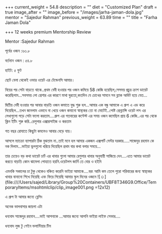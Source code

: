 +++
current_weight = 54.8
description = ""
diet = "Customized Plan"
draft = true
image_after = ""
image_before = "/images/jarha-jaman-dola.jpg"
mentor = "Sajedur Rahman"
previous_weight = 63.89
time = ""
title = "Farha Jaman Dola"

+++
12 weeks premium Mentorship Review

Mentor :Sajedur Rahman

পূর্বের ওজন :৬৩.৮

বর্তমান ওজন : ৫৪.৮

হাইট: ৫ ফুট

ছোট বেলা থেকেই ওভার ওয়েট এর টেন্ডেনসি আমার।

বিয়ের পর সেটা বাড়তে থাকে..প্রথম বেবী হওয়ার পর ওজন কমিয়ে 58 কেজি হয়েছিল,সেসময় প্রচুর ক্রাশ ডায়েট করেছিলাম...সবসময় লো প্রেশার এর কারণে মাথা ঘুরতো,কতদিন যে চোখের সামনে সব ব্ল্যাক আউট হয়ে যেত...

দ্বিতীয় বেবী হওয়ার পর আবার বাড়তি ওজন কমাতে যুদ্ধ শুরু হল...আমার এক বন্ধু আমাকে এ গ্রুপ এ এড করে দিয়েছিল...তখন জানলাম এভাবে না খেয়ে ওজন কমানো স্বাস্থ্যকর তো না মোটেই..পোষ্ট প্রেগ্ন্যান্সি ওয়েট লস এর লেখাগুলো পড়ে সেটা ফলো করতাম....গ্রুপ এর গতবারের কন্টেস্ট এর সময় ওজন কমেছিল প্রায় 6 কেজি..এর পর থেকে ক্লিন ইটিং শুরু করি..রেগুলার এক্সারসাইজ ও করতাম

গত বছর রোযাতে কিছুটা কমলেও আবার বেড়ে যায়।

আসলে ম্যাক্রো ব্যাপারটা ঠিক বুঝতাম না..তাই মনে হল আমার একজন এক্সপার্ট মেন্টর দরকার.....সাজেদুর রহমান কে নক দিলাম...ভাইয়া ভুলগুলো ধরিয়ে দিয়েছিল প্রথম বার কথা বলার সময়ে...

তার চেয়েও বড় কথা ডায়েট চার্ট এর খাবার গুলো আমার রেগুলার খাবার অনুযায়ী সাজিয়ে দেন....এতে আমার ডায়েট করতে বাড়তি কোন ঝামেলা পোহাতে হয়নি.ওয়েটলস জার্নি তে বোর ও হইনি

এমনকি সকালের চা টুকু থেকেও বঞ্চিত করেনি ভাইয়া আমাকে....বরং আমি কম তেলে পুরো পরিবারের জন্য স্বাস্থ্যকর খাবার বানানো শিখে নিয়েছি এবং ফিরে গিয়েছি আমার স্কুল দিনের ওজনে ![☺️](file:////Users/sajed/Library/Group%20Containers/UBF8T346G9.Office/TemporaryItems/msohtmlclip/clip_image001.png =12x12)

এ গ্রুপ টা আমার জন্যে ব্লেসিং

অনেক ভালবাসার জায়গা এটা

ধন্যবাদ সাজেদুর রহমান....ভাই আপনাকে ...আমার জন্যে আপনি ভাইয়া লাইফ সেভার....

ধন্যবাদ লুজ টু গেইন ভলান্টিয়ার টিম